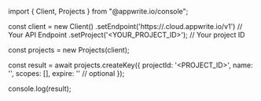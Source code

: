 import { Client, Projects } from "@appwrite.io/console";

const client = new Client()
    .setEndpoint('https://<REGION>.cloud.appwrite.io/v1') // Your API Endpoint
    .setProject('<YOUR_PROJECT_ID>'); // Your project ID

const projects = new Projects(client);

const result = await projects.createKey({
    projectId: '<PROJECT_ID>',
    name: '<NAME>',
    scopes: [],
    expire: '' // optional
});

console.log(result);
